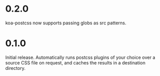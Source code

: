 # 0.2.0

koa-postcss now supports passing globs as src patterns.

# 0.1.0

Initial release. Automatically runs postcss plugins of your choice over a source
CSS file on request, and caches the results in a destination directory.